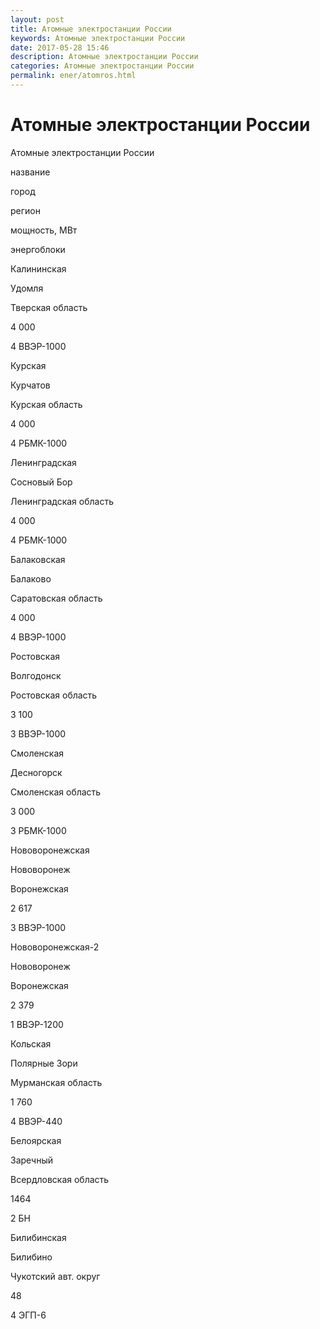 ```yaml
---
layout: post
title: Атомные электростанции России
keywords: Атомные электростанции России
date: 2017-05-28 15:46
description: Атомные электростанции России
categories: Атомные электростанции России
permalink: ener/atomros.html
---
```


# Атомные электростанции России




Атомные электростанции России









название


город


регион


мощность, МВт


энергоблоки






Калининская


Удомля


Тверская область


4 000


4 ВВЭР-1000






Курская


Курчатов


Курская область


4 000


4 РБМК-1000






Ленинградская


Сосновый Бор


Ленинградская область


4 000


4 РБМК-1000






Балаковская


Балаково


Саратовская область


4 000


4 ВВЭР-1000






Ростовская


Волгодонск


Ростовская область


3 100


3 ВВЭР-1000






Смоленская


Десногорск


Смоленская область


3 000


3 РБМК-1000






Нововоронежская


Нововоронеж


Воронежская


2 617


3 ВВЭР-1000






Нововоронежская-2


Нововоронеж


Воронежская


2 379


1 ВВЭР-1200






Кольская


Полярные Зори


Мурманская область


1 760


4 ВВЭР-440






Белоярская


Заречный


Всердловская область


1464


2 БН






Билибинская


Билибино


Чукотский авт. округ


48


4 ЭГП-6








			
			
